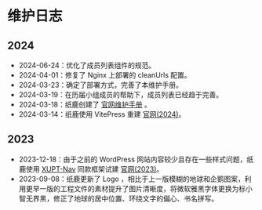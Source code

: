 # 维护日志

## 2024

- 2024-06-24：优化了成员列表组件的规范。
- 2024-04-01：修复了 Nginx 上部署的 cleanUrls 配置。
- 2024-03-23：确定了部署方式，完善了本维护手册。
- 2024-03-19：在历届小组成员的帮助下，成员列表已经趋于完善。
- 2024-03-18：纸鹿创建了 [官网维护手册](/manual/) 。
- 2024-03-14：纸鹿使用 VitePress 重建 [<i class="fa-brands fa-github"></i>官网(2024)](https://github.com/xiyou-linuxer/XiyouLinuxWebsite2024)。

## 2023

- 2023-12-18：由于之前的 WordPress 网站内容较少且存在一些样式问题，纸鹿使用 [<i class="fa-brands fa-github"></i>XUPT-Nav](https://github.com/L33Z22L11/XUPT-Nav) 同款框架试建 [<i class="fa-brands fa-github"></i>官网(2023)](https://github.com/xiyou-linuxer/XiyouLinuxWebsite2023)。
- 2023-09-08：纸鹿更新了 Logo ，相比于上一版模糊的地球和企鹅图案，利用更早一版的工程文件的素材提升了图片清晰度，将微软雅黑字体更换为标小智无界黑，修正了地球的居中位置、环绕文字的偏心、书名拼写。
